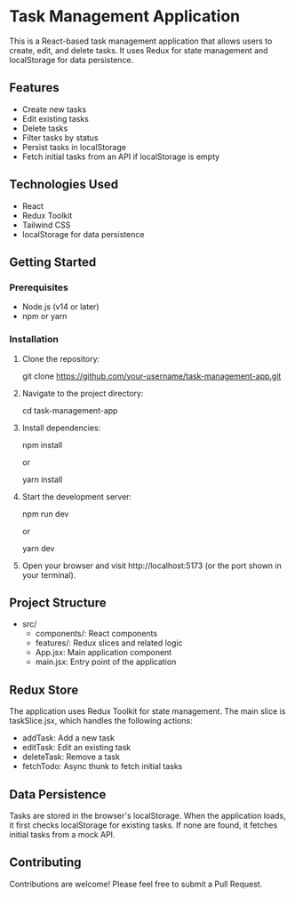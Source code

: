 # Task Management Application

This is a React-based task management application that allows users to create, edit, and delete tasks. It uses Redux for state management and localStorage for data persistence.

## Features

- Create new tasks
- Edit existing tasks
- Delete tasks
- Filter tasks by status
- Persist tasks in localStorage
- Fetch initial tasks from an API if localStorage is empty

## Technologies Used

- React
- Redux Toolkit
- Tailwind CSS
- localStorage for data persistence

## Getting Started

### Prerequisites

- Node.js (v14 or later)
- npm or yarn

### Installation

1. Clone the repository:
   
   git clone https://github.com/your-username/task-management-app.git
   

2. Navigate to the project directory:
   
   cd task-management-app
   

3. Install dependencies:
   
   npm install
   
   or
   
   yarn install
   

4. Start the development server:
   
   npm run dev
   
   or
   
   yarn dev
   

5. Open your browser and visit http://localhost:5173 (or the port shown in your terminal).

## Project Structure

- src/
  - components/: React components
  - features/: Redux slices and related logic
  - App.jsx: Main application component
  - main.jsx: Entry point of the application

## Redux Store

The application uses Redux Toolkit for state management. The main slice is taskSlice.jsx, which handles the following actions:

- addTask: Add a new task
- editTask: Edit an existing task
- deleteTask: Remove a task
- fetchTodo: Async thunk to fetch initial tasks

## Data Persistence

Tasks are stored in the browser's localStorage. When the application loads, it first checks localStorage for existing tasks. If none are found, it fetches initial tasks from a mock API.

## Contributing

Contributions are welcome! Please feel free to submit a Pull Request.
